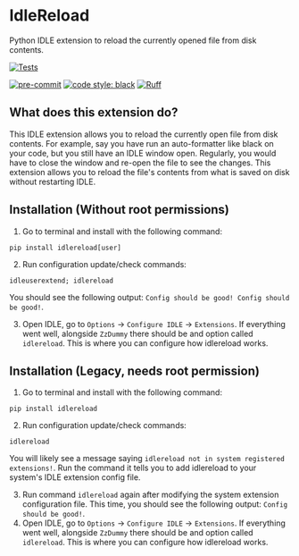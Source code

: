 # IdleReload
Python IDLE extension to reload the currently opened file from disk contents.

[![Tests](https://github.com/CoolCat467/idlereload/actions/workflows/tests.yml/badge.svg?branch=main)](https://github.com/CoolCat467/idlereload/actions/workflows/tests.yml)
<!-- BADGIE TIME -->

[![pre-commit](https://img.shields.io/badge/pre--commit-enabled-brightgreen?logo=pre-commit)](https://github.com/pre-commit/pre-commit)
[![code style: black](https://img.shields.io/badge/code_style-black-000000.svg)](https://github.com/psf/black)
[![Ruff](https://img.shields.io/endpoint?url=https://raw.githubusercontent.com/astral-sh/ruff/main/assets/badge/v2.json)](https://github.com/astral-sh/ruff)

<!-- END BADGIE TIME -->

## What does this extension do?
This IDLE extension allows you to reload the currently open file from disk
contents. For example, say you have run an auto-formatter like black on
your code, but you still have an IDLE window open. Regularly, you would
have to close the window and re-open the file to see the changes. This
extension allows you to reload the file's contents from what is saved
on disk without restarting IDLE.

## Installation (Without root permissions)
1) Go to terminal and install with the following command:
```console
pip install idlereload[user]
```

2) Run configuration update/check commands:
```console
idleuserextend; idlereload
```

You should see the following output:
`Config should be good! Config should be good!`.

3) Open IDLE, go to `Options` -> `Configure IDLE` -> `Extensions`.
If everything went well, alongside `ZzDummy` there should be and
option called `idlereload`. This is where you can configure how
idlereload works.

## Installation (Legacy, needs root permission)
1) Go to terminal and install with the following command:
```console
pip install idlereload
```

2) Run configuration update/check commands:
```console
idlereload
```

You will likely see a message saying
`idlereload not in system registered extensions!`. Run the command
it tells you to add idlereload to your system's IDLE extension config file.

3) Run command `idlereload` again after modifying the system extension
configuration file. This time, you should see the following output:
`Config should be good!`.
4) Open IDLE, go to `Options` -> `Configure IDLE` -> `Extensions`.
If everything went well, alongside `ZzDummy` there should be and
option called `idlereload`. This is where you can configure how
idlereload works.
